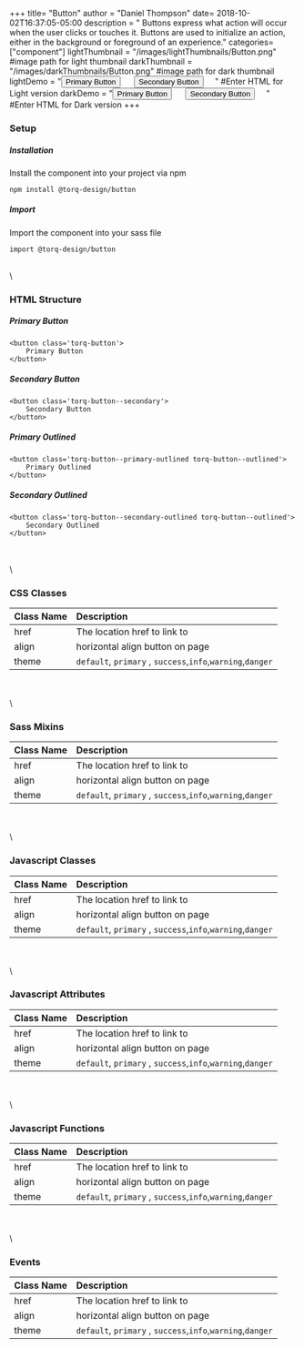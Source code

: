 +++
title= "Button"
author = "Daniel Thompson"
date= 2018-10-02T16:37:05-05:00
description = " Buttons express what action will occur when the user clicks or touches it. Buttons are used to initialize an action, either in the background or foreground of an experience."
categories= ["component"]
lightThumbnail = "/images/lightThumbnails/Button.png"  #image path for light thumbnail
darkThumbnail = "/images/darkThumbnails/Button.png"     #image path for dark thumbnail 
lightDemo = "<button class='torq-button' style ='margin-right:20px;'>Primary Button</button> <button class='torq-button--secondary' style ='margin-right:20px;'>Secondary Button</button>" #Enter HTML for Light version
darkDemo = "<button class='torq-button-dark' style ='margin-right:20px;'>Primary Button</button> <button class='torq-button-dark--secondary' style ='margin-right:20px;'>Secondary Button</button>" #Enter HTML for Dark version
+++


### Setup

##### Installation
Install the component into your project via npm
    
    npm install @torq-design/button


##### Import
Import the component into your sass file 

    import @torq-design/button

\
\
### HTML Structure 
##### Primary Button

    <button class='torq-button'>
        Primary Button
    </button>


##### Secondary Button

    <button class='torq-button--secondary'>
        Secondary Button
    </button>


##### Primary Outlined

    <button class='torq-button--primary-outlined torq-button--outlined'>
        Primary Outlined
    </button>


##### Secondary Outlined
    <button class='torq-button--secondary-outlined torq-button--outlined'>
        Secondary Outlined
    </button>
\
\
\



### CSS Classes

| Class Name |  Description |
|:--|:--|
| href | The location href to link to |
| align |  horizontal align button on page |
| theme | `default`, `primary` , `success`,`info`,`warning`,`danger` |

\
\
\

### Sass Mixins

| Class Name |  Description |
|:--|:--|
| href | The location href to link to |
| align |  horizontal align button on page |
| theme | `default`, `primary` , `success`,`info`,`warning`,`danger` |

\
\
\

### Javascript Classes

| Class Name |  Description |
|:--|:--|
| href | The location href to link to |
| align |  horizontal align button on page |
| theme | `default`, `primary` , `success`,`info`,`warning`,`danger` |

\
\
\

### Javascript Attributes

| Class Name |  Description |
|:--|:--|
| href | The location href to link to |
| align |  horizontal align button on page |
| theme | `default`, `primary` , `success`,`info`,`warning`,`danger` |

\
\
\

### Javascript Functions

| Class Name |  Description |
|:--|:--|
| href | The location href to link to |
| align |  horizontal align button on page |
| theme | `default`, `primary` , `success`,`info`,`warning`,`danger` |

\
\
\

### Events
| Class Name |  Description |
|:--|:--|
| href | The location href to link to |
| align |  horizontal align button on page |
| theme | `default`, `primary` , `success`,`info`,`warning`,`danger` |